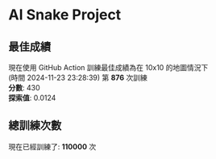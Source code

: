 
# AI Snake Project

## **最佳成績**
現在使用 GitHub Action 訓練最佳成績為在 10x10 的地圖情況下  
(時間 2024-11-23 23:28:39) 第 **876** 次訓練  
**分數**: 430  
**探索值**: 0.0124

## 總訓練次數
現在已經訓練了: **110000** 次
